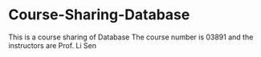# Course-Sharing-Database
This is a course sharing of Database The course number is 03891 and the instructors are Prof. Li Sen
